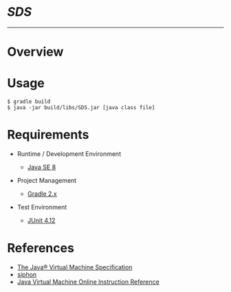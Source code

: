 # *SDS*

---
# Overview


# Usage

    $ gradle build
    $ java -jar build/libs/SDS.jar [java class file]


# Requirements

* Runtime / Development Environment
    * [Java SE 8](http://www.oracle.com/technetwork/java/javase/overview/index.html)

* Project Management
    * [Gradle 2.x](http://gradle.org/)

* Test Environment
    * [JUnit 4.12](http://junit.org/junit4/)



# References

* [The Java® Virtual Machine Specification](https://docs.oracle.com/javase/specs/jvms/se8/html/index.html)
* [siphon](https://github.com/tamada/siphon)
* [Java Virtual Machine Online Instruction Reference](http://cs.au.dk/~mis/dOvs/jvmspec/ref-Java.html)